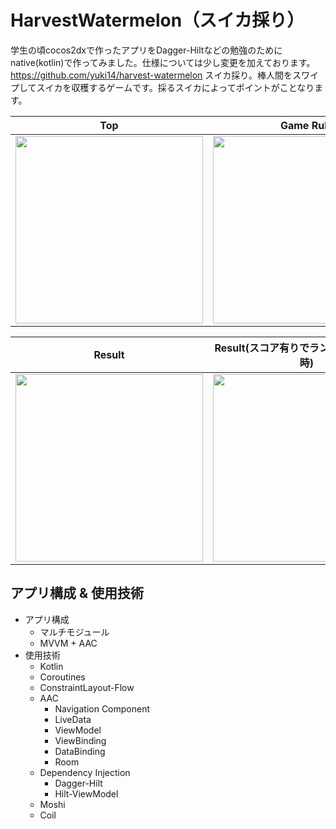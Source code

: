 # HarvestWatermelon（スイカ採り）
学生の頃cocos2dxで作ったアプリをDagger-Hiltなどの勉強のためにnative(kotlin)で作ってみました。仕様については少し変更を加えております。
https://github.com/yuki14/harvest-watermelon
スイカ採り。棒人間をスワイプしてスイカを収穫するゲームです。採るスイカによってポイントがことなります。

<table>
<thead>
<tr>
<th>Top</th>
<th>Game Rule</th>
<th>Game</th>
</tr>
</thead>
<tbody>
<tr>
<td><a target="_blank" rel="noopener noreferrer" href="https://user-images.githubusercontent.com/37768294/144711321-f77fb18f-c08f-4278-8112-54ff8ca52e3a.png"><img src="https://user-images.githubusercontent.com/37768294/144711321-f77fb18f-c08f-4278-8112-54ff8ca52e3a.png" width="300" style="max-width: 100%;"></a></td>
<td><a target="_blank" rel="noopener noreferrer" href="https://user-images.githubusercontent.com/37768294/144712153-758f908e-8339-4af9-8065-703835c5d852.png"><img src="https://user-images.githubusercontent.com/37768294/144712153-758f908e-8339-4af9-8065-703835c5d852.png" width="300" style="max-width: 100%;"></a></td>
<td><a target="_blank" rel="noopener noreferrer" href="https://user-images.githubusercontent.com/37768294/144711724-b9a33044-493e-4160-822a-c3c64e76f707.png"><img src="https://user-images.githubusercontent.com/37768294/144711724-b9a33044-493e-4160-822a-c3c64e76f707.png" width="300" style="max-width: 100%;"></a></td>
</tr>
</tbody>
</table>

<table>
<thead>
<tr>
<th>Result</th>
<th>Result(スコア有りでランキング確認押下時)</th>
<th>Result(スコア無しでランキング確認押下時)</th>
</tr>
</thead>
<tbody>
<tr>
<td><a target="_blank" rel="noopener noreferrer" href="https://user-images.githubusercontent.com/37768294/144711805-dd198f4b-ce76-44f4-97e5-d879192fb90f.png"><img src="https://user-images.githubusercontent.com/37768294/144711805-dd198f4b-ce76-44f4-97e5-d879192fb90f.png" width="300" style="max-width: 100%;"></a></td>
<td><a target="_blank" rel="noopener noreferrer" href="https://user-images.githubusercontent.com/37768294/144712069-4f240d20-0714-41ba-b3ac-5188b9dd6979.png"><img src="https://user-images.githubusercontent.com/37768294/144712069-4f240d20-0714-41ba-b3ac-5188b9dd6979.png" width="300" style="max-width: 100%;"></a></td>
<td><a target="_blank" rel="noopener noreferrer" href="https://user-images.githubusercontent.com/37768294/144712326-b75fe86c-44c9-4fd5-850b-70e306c4175c.png"><img src="https://user-images.githubusercontent.com/37768294/144712326-b75fe86c-44c9-4fd5-850b-70e306c4175c.png" width="300" style="max-width: 100%;"></a></td>
</tr>
</tbody>
</table>

## アプリ構成 & 使用技術
- アプリ構成
    - マルチモジュール
    - MVVM + AAC
- 使用技術
    - Kotlin
    - Coroutines
    - ConstraintLayout-Flow
    - AAC
      - Navigation Component
      - LiveData
      - ViewModel
      - ViewBinding
      - DataBinding
      - Room
    - Dependency Injection
      - Dagger-Hilt
      - Hilt-ViewModel
    - Moshi
    - Coil
